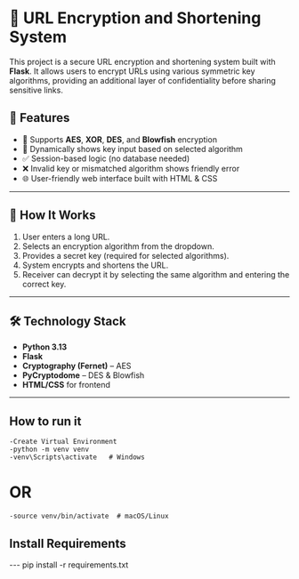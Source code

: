 # 🔐 URL Encryption and Shortening System

This project is a secure URL encryption and shortening system built with **Flask**. It allows users to encrypt URLs using various symmetric key algorithms, providing an additional layer of confidentiality before sharing sensitive links.

## 🧩 Features

- 🔑 Supports **AES**, **XOR**, **DES**, and **Blowfish** encryption
- 🧠 Dynamically shows key input based on selected algorithm
- ✅ Session-based logic (no database needed)
- ❌ Invalid key or mismatched algorithm shows friendly error
- 🌐 User-friendly web interface built with HTML & CSS

---

## 🚀 How It Works

1. User enters a long URL.
2. Selects an encryption algorithm from the dropdown.
3. Provides a secret key (required for selected algorithms).
4. System encrypts and shortens the URL.
5. Receiver can decrypt it by selecting the same algorithm and entering the correct key.

---


## 🛠️ Technology Stack

- **Python 3.13**
- **Flask**
- **Cryptography (Fernet)** – AES
- **PyCryptodome** – DES & Blowfish
- **HTML/CSS** for frontend

---

##  How to run it 
    -Create Virtual Environment
    -python -m venv venv
    -venv\Scripts\activate   # Windows
# OR
    -source venv/bin/activate  # macOS/Linux

    
  ## Install Requirements
  --- pip install -r requirements.txt


